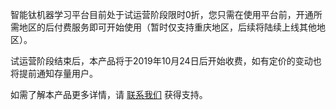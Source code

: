 智能钛机器学习平台目前处于试运营阶段限时0折，您只需在使用平台前，开通所需地区的后付费服务即可开始使用（暂时仅支持重庆地区，后续将陆续上线其他地区）。

试运营阶段结束后，本产品将于2019年10月24日后开始收费，如有定价的变动也将提前通知存量用户。 

如需了解本产品更多详情，请 [联系我们](https://cloud.tencent.com/about/connect) 获得支持。
